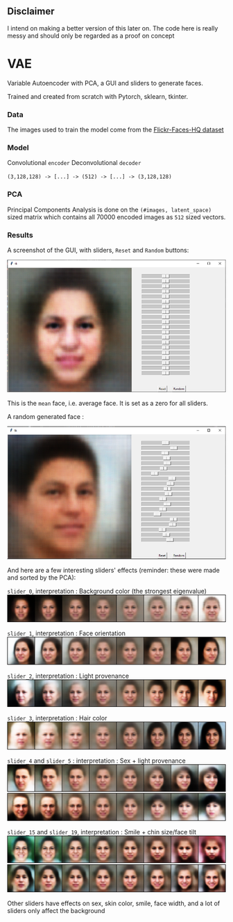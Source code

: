 ## Disclaimer

I intend on making a better version of this later on. The code here is really messy and should only be regarded as a proof on concept

# VAE
Variable Autoencoder with PCA, a GUI and sliders to generate faces.

Trained and created from scratch with Pytorch, sklearn, tkinter.

### Data

The images used to train the model come from the [Flickr-Faces-HQ dataset](https://github.com/NVlabs/ffhq-dataset)

### Model

Convolutional `encoder`
Deconvolutional `decoder`

`(3,128,128) -> [...] -> (512) -> [...] -> (3,128,128)`

### PCA

Principal Components Analysis is done on the `(#images, latent_space)` sized matrix which contains all 70000 encoded images as `512` sized vectors. 
  

### Results

A screenshot of the GUI, with sliders, `Reset` and `Random` buttons:

![](https://github.com/thomktz/VAE/blob/main/sliders_reset.PNG)

This is the `mean` face, i.e. average face. It is set as a zero for all sliders.




A random generated face :

![](https://github.com/thomktz/VAE/blob/main/sliders_random.PNG)




And here are a few interesting sliders' effects (reminder: these were made and sorted by the PCA):

`slider_0`, interpretation : Background color (the strongest eigenvalue)
![](https://github.com/thomktz/VAE/blob/main/sliders/slider_0.png)

`slider_1`, interpretation : Face orientation
![](https://github.com/thomktz/VAE/blob/main/sliders/slider_1.png)

`slider_2`, interpretation : Light provenance
![](https://github.com/thomktz/VAE/blob/main/sliders/slider_2.png)

`slider_3`, interpretation : Hair color
![](https://github.com/thomktz/VAE/blob/main/sliders/slider_3.png)

`slider_4` and `slider_5` : interpretation : Sex + light provenance
![](https://github.com/thomktz/VAE/blob/main/sliders/slider_4.png)
![](https://github.com/thomktz/VAE/blob/main/sliders/slider_5.png)

`slider_15` and `slider_19`, interpretation : Smile + chin size/face tilt
![](https://github.com/thomktz/VAE/blob/main/sliders/slider_16.png)
![](https://github.com/thomktz/VAE/blob/main/sliders/slider_19.png)

Other sliders have effects on sex, skin color, smile, face width, and a lot of sliders only affect the background




